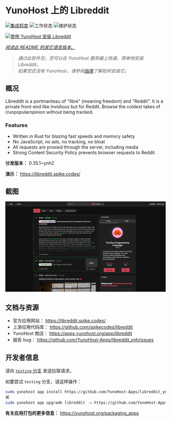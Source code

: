 <!--
注意：此 README 由 <https://github.com/YunoHost/apps/tree/master/tools/readme_generator> 自动生成
请勿手动编辑。
-->

# YunoHost 上的 Libreddit

[![集成程度](https://dash.yunohost.org/integration/libreddit.svg)](https://ci-apps.yunohost.org/ci/apps/libreddit/) ![工作状态](https://ci-apps.yunohost.org/ci/badges/libreddit.status.svg) ![维护状态](https://ci-apps.yunohost.org/ci/badges/libreddit.maintain.svg)

[![使用 YunoHost 安装 Libreddit](https://install-app.yunohost.org/install-with-yunohost.svg)](https://install-app.yunohost.org/?app=libreddit)

*[阅读此 README 的其它语言版本。](./ALL_README.md)*

> *通过此软件包，您可以在 YunoHost 服务器上快速、简单地安装 Libreddit。*  
> *如果您还没有 YunoHost，请参阅[指南](https://yunohost.org/install)了解如何安装它。*

## 概况

Libreddit is a portmanteau of "libre" (meaning freedom) and "Reddit". It is a private front-end like Invidious but for Reddit. Browse the coldest takes of r/unpopularopinion without being tracked.

### Features

- Written in Rust for blazing fast speeds and memory safety
- No JavaScript, no ads, no tracking, no bloat
- All requests are proxied through the server, including media
- Strong Content Security Policy prevents browser requests to Reddit


**分发版本：** 0.35.1~ynh2

**演示：** <https://libreddit.spike.codes/>

## 截图

![Libreddit 的截图](./doc/screenshots/screenshot.png)

## 文档与资源

- 官方应用网站： <https://libreddit.spike.codes/>
- 上游应用代码库： <https://github.com/spikecodes/libreddit>
- YunoHost 商店： <https://apps.yunohost.org/app/libreddit>
- 报告 bug： <https://github.com/YunoHost-Apps/libreddit_ynh/issues>

## 开发者信息

请向 [`testing` 分支](https://github.com/YunoHost-Apps/libreddit_ynh/tree/testing) 发送拉取请求。

如要尝试 `testing` 分支，请这样操作：

```bash
sudo yunohost app install https://github.com/YunoHost-Apps/libreddit_ynh/tree/testing --debug
或
sudo yunohost app upgrade libreddit -u https://github.com/YunoHost-Apps/libreddit_ynh/tree/testing --debug
```

**有关应用打包的更多信息：** <https://yunohost.org/packaging_apps>
